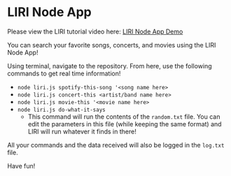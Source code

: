 # LIRI Node App

Please view the LIRI tutorial video here: [LIRI Node App Demo](https://drive.google.com/open?id=1yojqRfaxroPG6-6pIbv2kmO2JCkWC9_d)

You can search your favorite songs, concerts, and movies using the LIRI Node App!

Using terminal, navigate to the repository. From here, use the following commands to get real time information!

* `node liri.js spotify-this-song '<song name here>`
* `node liri.js concert-this <artist/band name here>`
* `node liri.js movie-this '<movie name here>`
* `node liri.js do-what-it-says`
    * This command will run the contents of the `random.txt` file. You can edit the parameters in this file (while keeping the same format) and LIRI will run whatever it finds in there!

All your commands and the data received will also be logged in the `log.txt` file.

Have fun!




